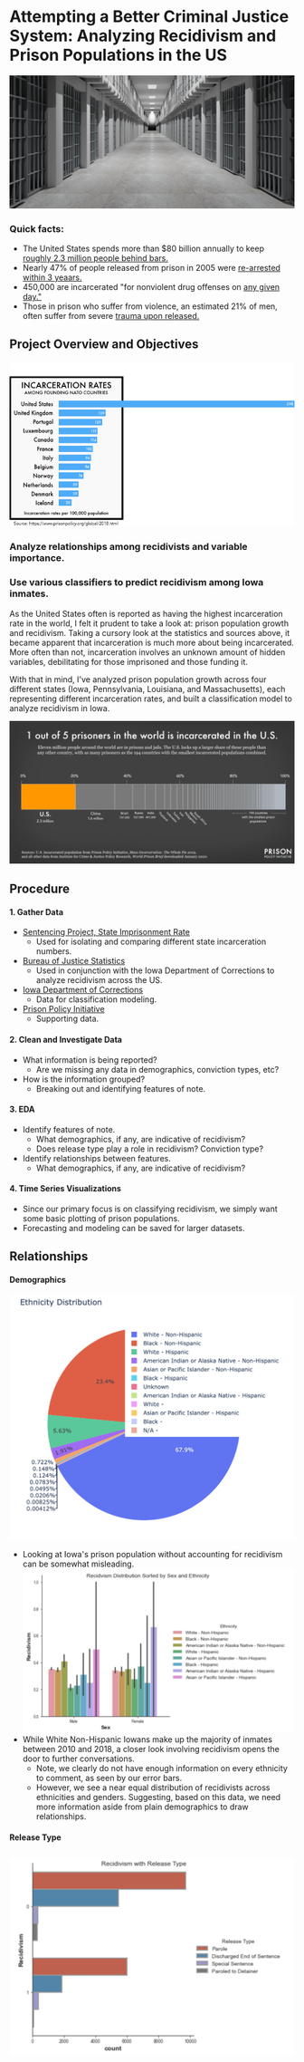 # Attempting a Better Criminal Justice System: Analyzing Recidivism and Prison Populations in the US

![prisonh](https://github.com/conlpate/Flatiron-Capstone-Recidivism/blob/main/images/prison%20hall.jpg)

### Quick facts:
- The United States spends more than $80 billion annually to keep [roughly 2.3 million people behind bars.](https://www.themarshallproject.org/2019/12/17/the-hidden-cost-of-incarceration)
- Nearly 47% of people released from prison in 2005 were [re-arrested within 3 yeaars.](https://bjs.ojp.gov/content/pub/pdf/18upr9yfup0514.pdf)
- 450,000 are incarcerated "for nonviolent drug offenses on [any given day."](https://www.prisonpolicy.org/reports/pie2020.html)
- Those in prison who suffer from violence, an estimated 21% of men, often suffer from severe [trauma upon released.](https://www.prisonpolicy.org/blog/2017/06/22/mental_health/)

## Project Overview and Objectives

![global](https://github.com/conlpate/Flatiron-Capstone-Recidivism/blob/main/images/incarc%20nato.png)

### Analyze relationships among recidivists and variable importance. 
### Use various classifiers to predict recidivism among Iowa inmates.

As the United States often is reported as having the highest incarceration rate in the world, I felt it prudent to take a look at: prison population growth and recidivism. Taking a cursory look at the statistics and sources above, it became apparent that incarceration is much more about being incarcerated. More often than not, incarceration involves an unknown amount of hidden variables, debilitating for those imprisoned and those funding it. 

With that in mind, I've analyzed prison population growth across four different states (Iowa, Pennsylvania, Louisiana, and Massachusetts), each representing different incarceration rates, and built a classification model to analyze recidivism in Iowa. 

![rank](https://github.com/conlpate/Flatiron-Capstone-Recidivism/blob/main/images/percent_incarcerated.png)

## Procedure 
#### 1. Gather Data
  - [Sentencing Project, State Imprisonment Rate](https://www.sentencingproject.org/the-facts/#rankings)
    - Used for isolating and comparing different state incarceration numbers.
  - [Bureau of Justice Statistics](https://www.bjs.gov/recidivism_2005_arrest/#)
    - Used in conjunction with the Iowa Department of Corrections to analyze recidivism across the US.
  - [Iowa Department of Corrections](https://data.iowa.gov/Correctional-System/3-Year-Recidivism-for-Offenders-Released-from-Pris/mw8r-vqy4)
    - Data for classification modeling.
  - [Prison Policy Initiative](https://www.prisonpolicy.org/profiles/)
    - Supporting data. 
#### 2. Clean and Investigate Data
  - What information is being reported? 
    - Are we missing any data in demographics, conviction types, etc? 
  - How is the information grouped? 
    - Breaking out and identifying features of note. 
#### 3. EDA
  - Identify features of note. 
    - What demographics, if any, are indicative of recidivism?
    - Does release type play a role in recidivism? Conviction type?
  - Identify relationships between features.
    - What demographics, if any, are indicative of recidivism? 
#### 4. Time Series Visualizations
  - Since our primary focus is on classifying recidivism, we simply want some basic plotting of prison populations. 
  - Forecasting and modeling can be saved for larger datasets. 
    
## Relationships

#### Demographics
![dist](https://github.com/conlpate/Flatiron-Capstone-Recidivism/blob/main/images/rec%20ethnicity.png)
  - Looking at Iowa's prison population without accounting for recidivism can be somewhat misleading. 
![intro](https://github.com/conlpate/Flatiron-Capstone-Recidivism/blob/main/images/rec%20sex%20and%20ethnicity.png)
  - While White Non-Hispanic Iowans make up the majority of inmates between 2010 and 2018, a closer look involving recidivism opens the door to further conversations. 
    - Note, we clearly do not have enough information on every ethnicity to comment, as seen by our error bars. 
    - However, we see a near equal distribution of recidivists across ethnicities and genders. Suggesting, based on this data, we need more information aside from plain demographics to draw relationships. 

#### Release Type
![rtype](https://github.com/conlpate/Flatiron-Capstone-Recidivism/blob/main/images/rec%20with%20release%20type.png)
- 


  
